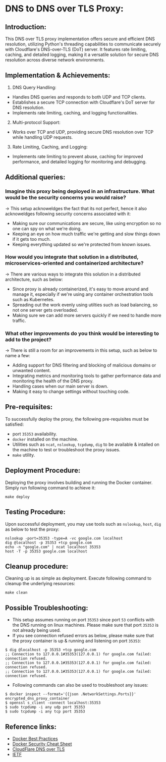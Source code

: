 # DNS to DNS over TLS Proxy:

## Introduction:

This DNS over TLS proxy implementation offers secure and efficient DNS resolution, utilizing Python's threading capabilities to communicate securely with Cloudflare's DNS-over-TLS (DoT) server. It features rate limiting, caching, and detailed logging, making it a versatile solution for secure DNS resolution across diverse network environments.


## Implementation & Achievements:

1. DNS Query Handling:
- Handles DNS queries and responds to both UDP and TCP clients.
- Establishes a secure TCP connection with Cloudflare's DoT server for DNS resolution.
- Implements rate limiting, caching, and logging functionalities.
2. Multi-protocol Support:
- Works over TCP and UDP, providing secure DNS resolution over TCP while handling UDP requests.
3. Rate Limiting, Caching, and Logging:
- Implements rate limiting to prevent abuse, caching for improved performance, and detailed logging for monitoring and debugging.


## Additional queries:

### Imagine this proxy being deployed in an infrastructure. What would be the security concerns you would raise?
-> This setup acknoweldges the fact that its not perfect, hence it also acknoweldges following security concerns associated with it:
- Making sure our communications are secure, like using encryption so no one can spy on what we're doing.
- Keeping an eye on how much traffic we're getting and slow things down if it gets too much.
- Keeping everything updated so we're protected from known issues.

### How would you integrate that solution in a distributed, microservices-oriented and containerized architecture?
-> There are various ways to integrate this solution in a distributed architecture, such as below:
- Since proxy is already containerized, it's easy to move around and manage it, especially if we're using any container orchestration tools such as Kubernetes.
- Spreading out the work evenly using utilties such as load balancing, so not one server gets overloaded.
- Making sure we can add more servers quickly if we need to handle more traffic.

### What other improvements do you think would be interesting to add to the project?
-> There is still a room for an improvements in this setup, such as below to name a few:
- Adding support for DNS filtering and blocking of malicious domains or unwanted content.
- Integrating metrics and monitoring tools to gather performance data and monitoring the health of the DNS proxy.
- Handling cases when our main server is down.
- Making it easy to change settings without touching code.


## Pre-requisites:

To successfully deploy the proxy, the following pre-requisites must be satisfied:

- port `35353` availability.
- `docker` installed on the machine.
- Utilities such as `ncat`, `nslookup`, `tcpdump`, `dig` to be available & intalled on the machine to test or troubleshoot the proxy issues.
- `make` utility.


## Deployment Procedure:

Deploying the proxy involves building and running the Docker container. Simply run following command to achieve it:
```
make deploy
```


## Testing Procedure:

Upon successful deployment, you may use tools such as `nslookup`, `host`, `dig` as below to test the proxy:
```
nslookup -port=35353 -type=A -vc google.com localhost
dig @localhost -p 35353 +tcp google.com
echo -n "google.com" | ncat localhost 35353
host -T -p 35353 google.com localhost
```


## Cleanup procedure:

Cleaning up is as simple as deployment. Execute following command to cleanup the underlying resources:
```
make clean
```


## Possible Troubleshooting:

- This setup assumes running on port `35353` since port `53` conflicts with the DNS running on linux machines. Please make sure that port `35353` is not already being used.
- If you see connection refused errors as below, please make sure that the proxy container is up & running and listening on port `35353`:
```
$ dig @localhost -p 35353 +tcp google.com
;; Connection to 127.0.0.1#35353(127.0.0.1) for google.com failed: connection refused.
;; Connection to 127.0.0.1#35353(127.0.0.1) for google.com failed: connection refused.
;; Connection to 127.0.0.1#35353(127.0.0.1) for google.com failed: connection refused.
```
- Following commands can also be used to troubleshoot any issues:
```
$ docker inspect --format='{{json .NetworkSettings.Ports}}' encrypted_dns_proxy_container
$ openssl s_client -connect localhost:35353
$ sudo tcpdump -i any udp port 35353
$ sudo tcpdump -i any tcp port 35353
```


## Reference links:

- [Docker Best Practices](https://docs.docker.com/develop/develop-images/dockerfile_best-practices/#additional-resources)
- [Docker Security Cheat Sheet](https://cheatsheetseries.owasp.org/cheatsheets/Docker_Security_Cheat_Sheet.html)
- [CloudFlare DNS over TLS](https://developers.cloudflare.com/1.1.1.1/encryption/dns-over-tls/)
- [IETF](https://datatracker.ietf.org/doc/html/rfc7858)

 
